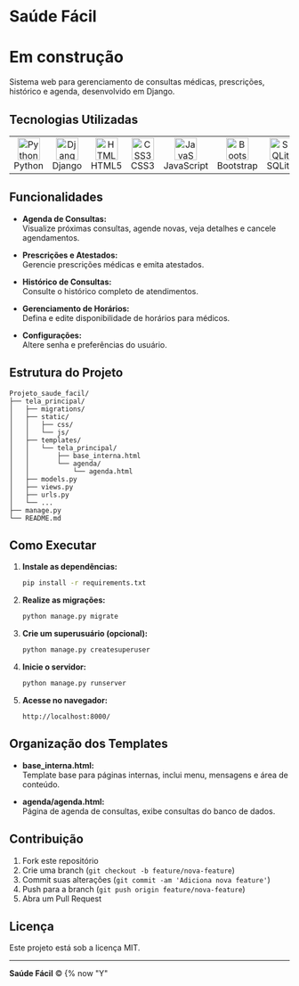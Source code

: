 # Saúde Fácil
# Em construção

Sistema web para gerenciamento de consultas médicas, prescrições, histórico e agenda, desenvolvido em Django.

## Tecnologias Utilizadas

<table>
  <tr>
    <td align="center">
      <img src="https://cdn.jsdelivr.net/gh/devicons/devicon/icons/python/python-original.svg" width="40" alt="Python"/><br>Python
    </td>
    <td align="center">
      <img src="https://cdn.jsdelivr.net/gh/devicons/devicon/icons/django/django-plain.svg" width="40" alt="Django"/><br>Django
    </td>
    <td align="center">
      <img src="https://cdn.jsdelivr.net/gh/devicons/devicon/icons/html5/html5-original.svg" width="40" alt="HTML5"/><br>HTML5
    </td>
    <td align="center">
      <img src="https://cdn.jsdelivr.net/gh/devicons/devicon/icons/css3/css3-original.svg" width="40" alt="CSS3"/><br>CSS3
    </td>
    <td align="center">
      <img src="https://cdn.jsdelivr.net/gh/devicons/devicon/icons/javascript/javascript-original.svg" width="40" alt="JavaScript"/><br>JavaScript
    </td>
    <td align="center">
      <img src="https://cdn.jsdelivr.net/gh/devicons/devicon/icons/bootstrap/bootstrap-original.svg" width="40" alt="Bootstrap"/><br>Bootstrap
    </td>
    <td align="center">
      <img src="https://cdn.jsdelivr.net/gh/devicons/devicon/icons/sqlite/sqlite-original.svg" width="40" alt="SQLite"/><br>SQLite
    </td>
    <td align="center">
      <img src="https://cdn.jsdelivr.net/gh/devicons/devicon/icons/linux/linux-original.svg" width="40" alt="Linux"/><br>Linux
    </td>
  </tr>
</table>

## Funcionalidades

- **Agenda de Consultas:**  
  Visualize próximas consultas, agende novas, veja detalhes e cancele agendamentos.

- **Prescrições e Atestados:**  
  Gerencie prescrições médicas e emita atestados.

- **Histórico de Consultas:**  
  Consulte o histórico completo de atendimentos.

- **Gerenciamento de Horários:**  
  Defina e edite disponibilidade de horários para médicos.

- **Configurações:**  
  Altere senha e preferências do usuário.

## Estrutura do Projeto

```
Projeto_saude_facil/
├── tela_principal/
│   ├── migrations/
│   ├── static/
│   │   ├── css/
│   │   └── js/
│   ├── templates/
│   │   └── tela_principal/
│   │       ├── base_interna.html
│   │       └── agenda/
│   │           └── agenda.html
│   ├── models.py
│   ├── views.py
│   ├── urls.py
│   └── ...
├── manage.py
└── README.md
```

## Como Executar

1. **Instale as dependências:**
   ```bash
   pip install -r requirements.txt
   ```

2. **Realize as migrações:**
   ```bash
   python manage.py migrate
   ```

3. **Crie um superusuário (opcional):**
   ```bash
   python manage.py createsuperuser
   ```

4. **Inicie o servidor:**
   ```bash
   python manage.py runserver
   ```

5. **Acesse no navegador:**
   ```
   http://localhost:8000/
   ```

## Organização dos Templates

- **base_interna.html:**  
  Template base para páginas internas, inclui menu, mensagens e área de conteúdo.

- **agenda/agenda.html:**  
  Página de agenda de consultas, exibe consultas do banco de dados.

## Contribuição

1. Fork este repositório
2. Crie uma branch (`git checkout -b feature/nova-feature`)
3. Commit suas alterações (`git commit -am 'Adiciona nova feature'`)
4. Push para a branch (`git push origin feature/nova-feature`)
5. Abra um Pull Request

## Licença

Este projeto está sob a licença MIT.

---

**Saúde Fácil** &copy; {% now "Y"
